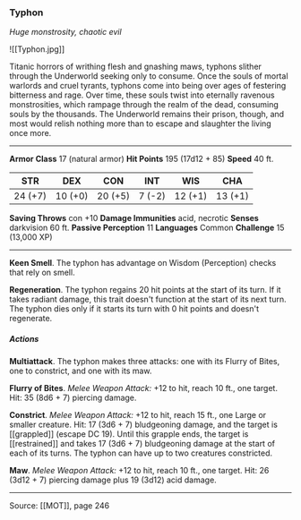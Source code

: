 ### Typhon
_Huge monstrosity, chaotic evil_

![[Typhon.jpg]]

Titanic horrors of writhing flesh and gnashing maws, typhons slither through the Underworld seeking only to consume. Once the souls of mortal warlords and cruel tyrants, typhons come into being over ages of festering bitterness and rage. Over time, these souls twist into eternally ravenous monstrosities, which rampage through the realm of the dead, consuming souls by the thousands. The Underworld remains their prison, though, and most would relish nothing more than to escape and slaughter the living once more.




---

**Armor Class** 17 (natural armor)
**Hit Points** 195 (17d12 + 85)
**Speed** 40 ft.

| STR     | DEX     | CON     | INT     | WIS     | CHA     |
|---------|---------|---------|---------|---------|---------|
| 24 (+7) | 10 (+0) | 20 (+5) | 7 (-2) | 12 (+1) | 13 (+1) |

**Saving Throws** con +10
**Damage Immunities** acid, necrotic
**Senses** darkvision 60 ft.
**Passive Perception** 11
**Languages** Common
**Challenge** 15 (13,000 XP)

---

**Keen Smell**. The typhon has advantage on Wisdom (Perception) checks that rely on smell.

**Regeneration**. The typhon regains 20 hit points at the start of its turn. If it takes radiant damage, this trait doesn't function at the start of its next turn. The typhon dies only if it starts its turn with 0 hit points and doesn't regenerate.

##### Actions
**Multiattack**. The typhon makes three attacks: one with its Flurry of Bites, one to constrict, and one with its maw.

**Flurry of Bites**. _Melee Weapon Attack:_ +12 to hit, reach 10 ft., one target. Hit: 35 (8d6 + 7) piercing damage.

**Constrict**. _Melee Weapon Attack:_ +12 to hit, reach 15 ft., one Large or smaller creature. Hit: 17 (3d6 + 7) bludgeoning damage, and the target is [[grappled]] (escape DC 19). Until this grapple ends, the target is [[restrained]] and takes 17 (3d6 + 7) bludgeoning damage at the start of each of its turns. The typhon can have up to two creatures constricted.

**Maw**. _Melee Weapon Attack:_ +12 to hit, reach 10 ft., one target. Hit: 26 (3d12 + 7) piercing damage plus 19 (3d12) acid damage.


---

Source: [[MOT]], page 246